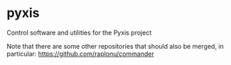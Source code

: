# pyxis
Control software and utilities for the Pyxis project

Note that there are some other repositories that should also be merged, in particular:
https://github.com/raplonu/commander
